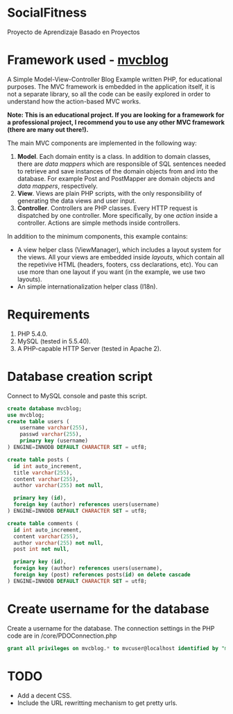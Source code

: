 # SocialFitness
Proyecto de Aprendizaje Basado en Proyectos



Framework used - [mvcblog](https://github.com/lipido/mvcblog)
=======

A Simple Model-View-Controller Blog Example written PHP, for educational purposes. The MVC framework is embedded in the application itself, it is not a separate library, so all the code can be easily explored in order to understand how the action-based MVC works.

**Note: This is an educational project. If you are looking for a framework for a professional project, I recommend you to use any other MVC framework (there are many out there!).**

The main MVC components are implemented in the following way:

1. **Model**. Each domain entity is a class. In addition to domain classes, there are _data mappers_ which are responsible of SQL sentences needed to retrieve and save instances of the domain objects from and into the database. For example Post and PostMapper are domain objects and _data mappers_, respectively.
2. **View**. Views are plain PHP scripts, with the only responsibility of generating the data views and user input.
3. **Controller**. Controllers are PHP classes. Every HTTP request is dispatched by one controller. More specifically, by one _action_ inside a controller. Actions are simple methods inside controllers.

In addition to the minimum components, this example contains:

- A view helper class (ViewManager), which includes a layout system for the views. All your views are embedded inside _layouts_, which contain all the repetivive HTML (headers, footers, css declarations, etc). You can use more than one layout if you want (in the example, we use two layouts).
- An simple internationalization helper class (I18n).

# Requirements
1. PHP 5.4.0.
2. MySQL (tested in 5.5.40).
3. A PHP-capable HTTP Server (tested in Apache 2).

# Database creation script
Connect to MySQL console and paste this script.
```sql
create database mvcblog;
use mvcblog;
create table users (
    username varchar(255),
    passwd varchar(255),
    primary key (username)
) ENGINE=INNODB DEFAULT CHARACTER SET = utf8;

create table posts (
  id int auto_increment,
  title varchar(255),
  content varchar(255),
  author varchar(255) not null,

  primary key (id),
  foreign key (author) references users(username)
) ENGINE=INNODB DEFAULT CHARACTER SET = utf8;

create table comments (
  id int auto_increment,   
  content varchar(255),
  author varchar(255) not null,
  post int not null,

  primary key (id),  
  foreign key (author) references users(username),
  foreign key (post) references posts(id) on delete cascade
) ENGINE=INNODB DEFAULT CHARACTER SET = utf8;
```
# Create username for the database
Create a username for the database. The connection settings in the PHP code are in /core/PDOConnection.php
```sql
grant all privileges on mvcblog.* to mvcuser@localhost identified by "mvcblogpass";
```

# TODO

- Add a decent CSS.
- Include the URL rewritting mechanism to get pretty urls.